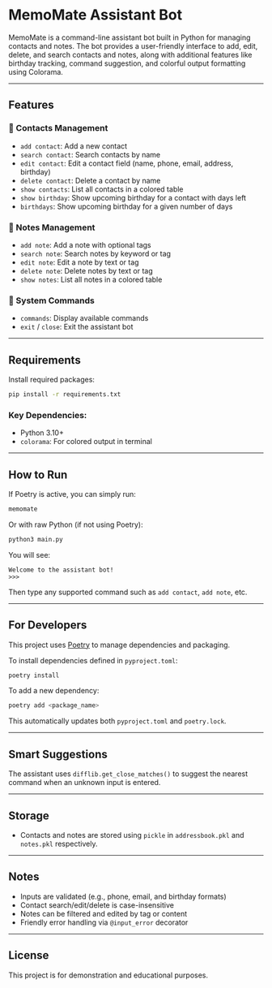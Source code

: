 # MemoMate Assistant Bot

MemoMate is a command-line assistant bot built in Python for managing contacts and notes. The bot provides a user-friendly interface to add, edit, delete, and search contacts and notes, along with additional features like birthday tracking, command suggestion, and colorful output formatting using Colorama.

---

## Features

### 📇 Contacts Management

* `add contact`: Add a new contact
* `search contact`: Search contacts by name
* `edit contact`: Edit a contact field (name, phone, email, address, birthday)
* `delete contact`: Delete a contact by name
* `show contacts`: List all contacts in a colored table
* `show birthday`: Show upcoming birthday for a contact with days left
* `birthdays`: Show upcoming birthday for a given number of days

### 📜 Notes Management

* `add note`: Add a note with optional tags
* `search note`: Search notes by keyword or tag
* `edit note`: Edit a note by text or tag
* `delete note`: Delete notes by text or tag
* `show notes`: List all notes in a colored table

### 🔹 System Commands

* `commands`: Display available commands
* `exit` / `close`: Exit the assistant bot

---

## Requirements

Install required packages:

```bash
pip install -r requirements.txt
```

### Key Dependencies:

* Python 3.10+
* `colorama`: For colored output in terminal

---

## How to Run

If Poetry is active, you can simply run:

```bash
memomate
```

Or with raw Python (if not using Poetry):

```bash
python3 main.py
```

You will see:

```
Welcome to the assistant bot!
>>>
```

Then type any supported command such as `add contact`, `add note`, etc.

---

## For Developers

This project uses [Poetry](https://python-poetry.org/) to manage dependencies and packaging.

To install dependencies defined in `pyproject.toml`:

```bash
poetry install
```

To add a new dependency:

```bash
poetry add <package_name>
```

This automatically updates both `pyproject.toml` and `poetry.lock`.

---

## Smart Suggestions

The assistant uses `difflib.get_close_matches()` to suggest the nearest command when an unknown input is entered.

---

## Storage

* Contacts and notes are stored using `pickle` in `addressbook.pkl` and `notes.pkl` respectively.

---

## Notes

* Inputs are validated (e.g., phone, email, and birthday formats)
* Contact search/edit/delete is case-insensitive
* Notes can be filtered and edited by tag or content
* Friendly error handling via `@input_error` decorator

---

## License

This project is for demonstration and educational purposes.
